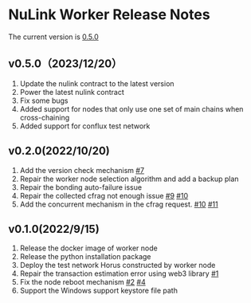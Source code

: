 # NuLink Worker Release Notes

The current version is  [0.5.0](https://github.com/NuLink-network/nulink-core/releases/tag/v5.0.0_9a95963)

## v0.5.0（2023/12/20）

1. Update the nulink contract to the latest version
2. Power the latest nulink contract
3. Fix some bugs
4. Added support for nodes that only use one set of main chains when cross-chaining
5. Added support for conflux test network

## v0.2.0(2022/10/20)

1. Add the version check mechanism  [#7](https://github.com/NuLink-network/nulink-core/pull/7)
2. Repair the worker node selection algorithm and add a backup plan
3. Repair the bonding auto-failure issue 
4. Repair the collected cfrag not enough issue  [#9](https://github.com/NuLink-network/nulink-core/pull/9) [#10](https://github.com/NuLink-network/nulink-core/issues/10)
5. Add the concurrent mechanism in the cfrag request. [#10](https://github.com/NuLink-network/nulink-core/issues/10) [#11](https://github.com/NuLink-network/nulink-core/pull/11)



## v0.1.0(2022/9/15)

1. Release the docker image of worker node
2. Release the python installation package 
3. Deploy the test network Horus constructed by worker node
4. Repair the transaction estimation error using web3 library [#1](https://github.com/NuLink-network/nulink-core/issues/1)
5. Fix the node reboot mechanism [#2](https://github.com/NuLink-network/nulink-core/issues/2) [#4](https://github.com/NuLink-network/nulink-core/issues/4)
6. Support the Windows support keystore file path
